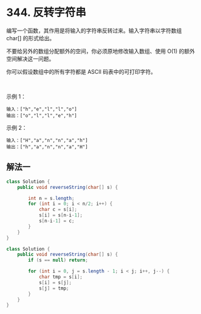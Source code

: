 # 344. 反转字符串

编写一个函数，其作用是将输入的字符串反转过来。输入字符串以字符数组 char[] 的形式给出。

不要给另外的数组分配额外的空间，你必须原地修改输入数组、使用 O(1) 的额外空间解决这一问题。

你可以假设数组中的所有字符都是 ASCII 码表中的可打印字符。

 

示例 1：

```
输入：["h","e","l","l","o"]
输出：["o","l","l","e","h"]
```

示例 2：

```
输入：["H","a","n","n","a","h"]
输出：["h","a","n","n","a","H"]
```


## 解法一

```Java
class Solution {
    public void reverseString(char[] s) {

        int n = s.length;
        for (int i = 0; i < n/2; i++) {
            char c = s[i];
            s[i] = s[n-i-1];
            s[n-i-1] = c;
        }
    }
}
```


```Java
class Solution {
    public void reverseString(char[] s) {
        if (s == null) return;

        for (int i = 0, j = s.length - 1; i < j; i++, j--) {
            char tmp = s[i];
            s[i] = s[j];
            s[j] = tmp;
        }
    }
}
```
